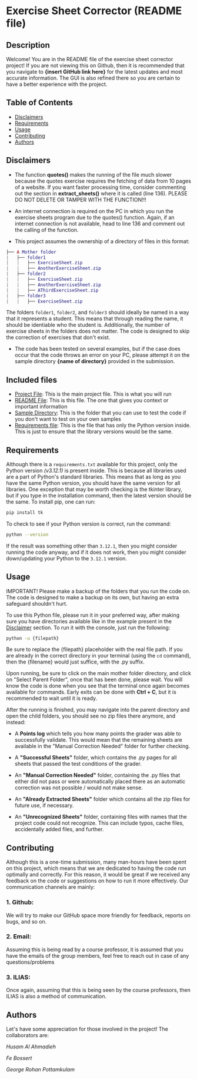 # **Exercise Sheet Corrector (README file)**

## Description
Welcome! You are in the README file of the exercise sheet corrector project! If you are not viewing this on Github, then it is recommended that you navigate to **{insert GitHub link here}** for the latest updates and most accurate information. The GUI is also refined there so you are certain to have a better experience with the project.

## Table of Contents
- [Disclaimers](#Disclaimers)
- [Requirements](#Requirements)
- [Usage](#Usage)
- [Contributing](#Contributing)
- [Authors](#Authors)


## Disclaimers

* The function **quotes()** makes the running of the file much slower because the quotes exercise requires the fetching of data from 10 pages of a website. If you want faster processing time, consider commenting out the section in **extract_sheets()** where it is called (line 136). PLEASE DO NOT DELETE OR TAMPER WITH THE FUNCTION!!!

* An internet connection is required on the PC in which you run the exercise sheets program due to the quotes() function. Again, if an internet connection is not available, head to line 136 and comment out the calling of the function.

* This project assumes the ownership of a directory of files in this format:

```lua
├── A Mother folder
|   ├── folder1
|   |   ├── ExerciseSheet.zip
|   |   ├── AnotherExerciseSheet.zip
|   ├── folder2
|   |   ├── ExerciseSheet.zip
|   |   ├── AnotherExerciseSheet.zip
|   |   ├── AThirdExerciseSheet.zip
|   ├── folder3
|   |   ├── ExerciseSheet.zip

```

The folders `folder1`, `folder2`, and `folder3` should ideally be named in a way that it represents a student. This means that through reading the name, it should be identiable who the student is. Additionally, the number of exercise sheets in the folders does not matter. The code is designed to skip the correction of exercises that don't exist.

* The code has been tested on several examples, but if the case does occur that the code throws an error on your PC, please attempt it on the sample directory **{name of directory}** provided in the submission.

## Included files

* [Project File](/Final%20Project%201.py): This is the main project file. This is what you will run 
* [README File](README.md): This is this file. The one that gives you context or important information
* [Sample Directory](/Test%20Parent%20Folder%20-%20Backup.zip): This is the folder that you can use to test the code if you don't want to test on your own samples
* [Requirements file](requirements.txt): This is the file that has only the Python version inside. This is just to ensure that the library versions would be the same.

## Requirements

Although there is a `requirements.txt` available for this project, only the Python version *(v3.12.1)* is present inside. This is because all libraries used are a part of Python's standard libraries. This means that as long as you have the same Python version, you should have the same version for all libraries. One exception that may be worth checking is the tkinter library, but if you type in the installation command, then the latest version should be the same. To install pip, one can run:

```bash
pip install tk
```
To check to see if your Python version is correct, run the command:

```bash
python --version
```
If the result was something other than `3.12.1`, then you might consider running the code anyway, and if it does not work, then you might consider down/updating your Python to the `3.12.1` version.

## Usage

IMPORTANT! Please make a backup of the folders that you run the code on. The code is designed to make a backup on its own, but having an extra safeguard shouldn't hurt.

To use this Python file, please run it in your preferred way, after making sure you have directories available like in the example present in the [Disclaimer](#disclaimers) section. To run it with the console, just run the following:

```bash
python -u {filepath}
```
Be sure to replace the {filepath} placeholder with the real file path. If you are already in the correct directory in your terminal (using the `cd` command), then the {filename} would just suffice, with the .py suffix.

Upon running, be sure to click on the main mother folder directory, and click on "Select Parent Folder", once that has been done, please wait. You will know the code is done when you see that the terminal once again becomes available for commands. Early exits can be done with **Ctrl + C**, but it is recommended to wait until it is ready.

After the running is finished, you may navigate into the parent directory and open the child folders, you should see no zip files there anymore, and instead:

* A **Points log** which tells you how many points the grader was able to successfully validate. This would mean that the remaining sheets are available in the "Manual Correction Needed" folder for further checking.

* A **"Successful Sheets"** folder, which contains the .py pages for all sheets that passed the test conditions of the grader.

* An **"Manual Correction Needed"** folder, containing the .py files that either did not pass or were automatically placed there as an automatic correction was not possible / would not make sense.

* An **"Already Extracted Sheets"** folder which contains all the zip files for future use, if necessary.

* An **"Unrecognized Sheets"** folder, containing files with names that the project code could not recognize. This can include typos, cache files, accidentally added files, and further.

## Contributing

Although this is a one-time submission, many man-hours have been spent on this project, which means that we are dedicated to having the code run optimally and correctly. For this reason, it would be great if we received any feedback on the code or suggestions on how to run it more effectively. Our communication channels are mainly:

### 1. **Github**:
We will try to make our GitHub space more friendly for feedback, reports on bugs, and so on.
### 2. **Email**:
Assuming this is being read by a course professor, it is assumed that you have the emails of the group members, feel free to reach out in case of any questions/problems
### 3. **ILIAS**:
Once again, assuming that this is being seen by the course professors, then ILIAS is also a method of communication.

## Authors

Let's have some appreciation for those involved in the project!
The collaborators are:

*Husam Al Ahmadieh*

*Fe Bossert*

*George Rohan Pottamkulam*
